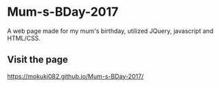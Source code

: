 # Mum-s-BDay-2017
A web page made for my mum's birthday, utilized JQuery, javascript and HTML/CSS.

## Visit the page
https://mokuki082.github.io/Mum-s-BDay-2017/
